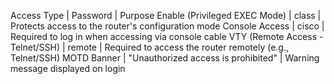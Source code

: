 Access Type | Password | Purpose
Enable (Privileged EXEC Mode) | class | Protects access to the router's configuration mode
Console Access | cisco | Required to log in when accessing via console cable
VTY (Remote Access - Telnet/SSH) | remote | Required to access the router remotely (e.g., Telnet/SSH)
MOTD Banner | "Unauthorized access is prohibited" | Warning message displayed on login
